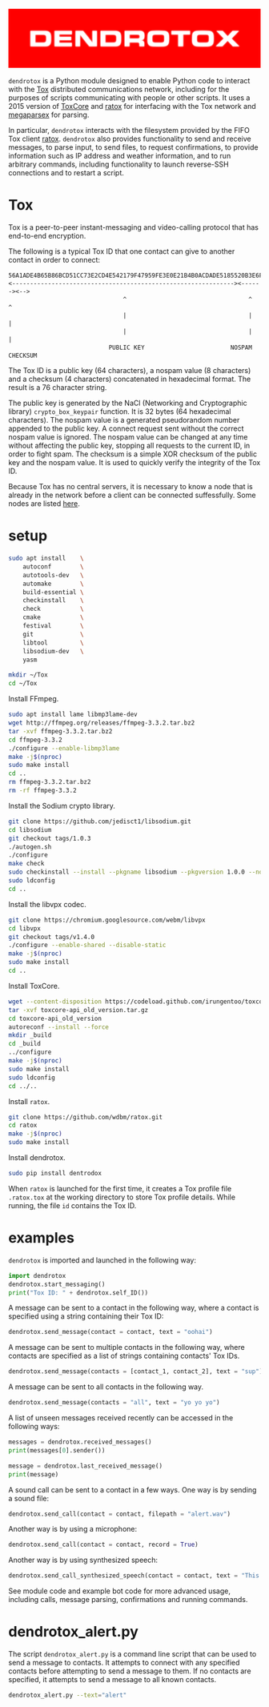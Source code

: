 ![](https://raw.githubusercontent.com/wdbm/dendrotox/master/media/dendrotox.png)

`dendrotox` is a Python module designed to enable Python code to interact with the [Tox](https://tox.chat/) distributed communications network, including for the purposes of scripts communicating with people or other scripts. It uses a 2015 version of [ToxCore](https://github.com/irungentoo/toxcore/releases/tag/api_old_version) and [ratox](https://github.com/kytvi2p/ratox) for interfacing with the Tox network and [megaparsex](https://github.com/wdbm/megaparsex) for parsing.

In particular, `dendrotox` interacts with the filesystem provided by the FIFO Tox client [ratox](https://github.com/kytvi2p/ratox). `dendrotox` also provides functionality to send and receive messages, to parse input, to send files, to request confirmations, to provide information such as IP address and weather information, and to run arbitrary commands, including functionality to launch reverse-SSH connections and to restart a script.

# Tox

Tox is a peer-to-peer instant-messaging and video-calling protocol that has end-to-end encryption.

The following is a typical Tox ID that one contact can give to another contact in order to connect:

```
56A1ADE4B65B86BCD51CC73E2CD4E542179F47959FE3E0E21B4B0ACDADE5185520B3E6FC5D64
<--------------------------------------------------------------><------><-->
                                ^                                  ^      ^
                                |                                  |      |
                                |                                  |      |
                            PUBLIC KEY                        NOSPAM      CHECKSUM
```

The Tox ID is a public key (64 characters), a nospam value (8 characters) and a checksum (4 characters) concatenated in hexadecimal format. The result is a 76 character string.

The public key is generated by the NaCl (Networking and Cryptographic library) `crypto_box_keypair` function. It is 32 bytes (64 hexadecimal characters). The nospam value is a generated pseudorandom number appended to the public key. A connect request sent without the correct nospam value is ignored. The nospam value can be changed at any time without affecting the public key, stopping all requests to the current ID, in order to fight spam. The checksum is a simple XOR checksum of the public key and the nospam value. It is used to quickly verify the integrity of the Tox ID.

Because Tox has no central servers, it is necessary to know a node that is already in the network before a client can be connected suffessfully. Some nodes are listed [here](https://nodes.tox.chat/json).

# setup

```Bash
sudo apt install    \
    autoconf        \
    autotools-dev   \
    automake        \
    build-essential \
    checkinstall    \
    check           \
    cmake           \
    festival        \
    git             \
    libtool         \
    libsodium-dev   \
    yasm
```

```Bash
mkdir ~/Tox
cd ~/Tox
```

Install FFmpeg.


```Bash
sudo apt install lame libmp3lame-dev
wget http://ffmpeg.org/releases/ffmpeg-3.3.2.tar.bz2
tar -xvf ffmpeg-3.3.2.tar.bz2
cd ffmpeg-3.3.2
./configure --enable-libmp3lame
make -j$(nproc)
sudo make install
cd ..
rm ffmpeg-3.3.2.tar.bz2
rm -rf ffmpeg-3.3.2
```

Install the Sodium crypto library.

```Bash
git clone https://github.com/jedisct1/libsodium.git
cd libsodium
git checkout tags/1.0.3
./autogen.sh
./configure
make check
sudo checkinstall --install --pkgname libsodium --pkgversion 1.0.0 --nodoc
sudo ldconfig
cd ..
```

Install the libvpx codec.

```Bash
git clone https://chromium.googlesource.com/webm/libvpx
cd libvpx
git checkout tags/v1.4.0
./configure --enable-shared --disable-static
make -j$(nproc)
sudo make install
cd ..
```

Install ToxCore.

```Bash
wget --content-disposition https://codeload.github.com/irungentoo/toxcore/tar.gz/api_old_version
tar -xvf toxcore-api_old_version.tar.gz
cd toxcore-api_old_version
autoreconf --install --force
mkdir _build
cd _build
../configure
make -j$(nproc)
sudo make install
sudo ldconfig
cd ../..
```

Install `ratox`.

```Bash
git clone https://github.com/wdbm/ratox.git
cd ratox
make -j$(nproc)
sudo make install
```

Install dendrotox.

```Bash
sudo pip install dentrodox
```

When `ratox` is launched for the first time, it creates a Tox profile file `.ratox.tox` at the working directory to store Tox profile details. While running, the file `id` contains the Tox ID.

# examples

`dendrotox` is imported and launched in the following way:

```Python
import dendrotox
dendrotox.start_messaging()
print("Tox ID: " + dendrotox.self_ID())
```

A message can be sent to a contact in the following way, where a contact is specified using a string containing their Tox ID:

```Python
dendrotox.send_message(contact = contact, text = "oohai")
```

A message can be sent to multiple contacts in the following way, where contacts are specified as a list of strings containing contacts' Tox IDs.

```Python
dendrotox.send_message(contacts = [contact_1, contact_2], text = "sup")
```

A message can be sent to all contacts in the following way.

```Python
dendrotox.send_message(contacts = "all", text = "yo yo yo")
```

A list of unseen messages received recently can be accessed in the following ways:

```Python
messages = dendrotox.received_messages()
print(messages[0].sender())
```

```Python
message = dendrotox.last_received_message()
print(message)
```

A sound call can be sent to a contact in a few ways. One way is by sending a sound file:

```Python
dendrotox.send_call(contact = contact, filepath = "alert.wav")
```

Another way is by using a microphone:

```Python
dendrotox.send_call(contact = contact, record = True)
```

Another way is by using synthesized speech:

```Python
dendrotox.send_call_synthesized_speech(contact = contact, text = "This is an alert.")
```

See module code and example bot code for more advanced usage, including calls, message parsing, confirmations and running commands.

# dendrotox_alert.py

The script `dendrotox_alert.py` is a command line script that can be used to send a message to contacts. It attempts to connect with any specified contacts before attempting to send a message to them. If no contacts are specified, it attempts to send a message to all known contacts.

```Bash
dendrotox_alert.py --text="alert"
```
